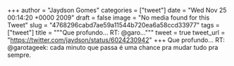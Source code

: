 
+++
author = "Jaydson Gomes"
categories = ["tweet"]
date = "Wed Nov 25 00:14:20 +0000 2009"
draft = false
image = "No media found for this Tweet"
slug = "4768296cabd7ae59a11544b720ea6a58ccd33977"
tags = ["tweet"]
title = """Que profundo... RT: @garo..."""
tweet = true
tweet_url = "https://twitter.com/jaydson/status/6024230942"
+++
Que profundo... RT: @garotageek: cada minuto que passa é uma chance pra mudar tudo pra sempre.
